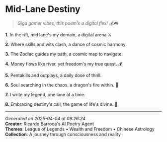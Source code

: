 # Mid-Lane Destiny

> *Giga gamer vibes, this poem's a digital flex! 💰🎮*

**1.** In the rift, mid lane's my domain, a digital arena ⚔️


**2.** Where skills and wits clash, a dance of cosmic harmony.


**3.** The Zodiac guides my path, a cosmic map to navigate.


**4.** Money flows like river, yet freedom's my true quest. 💰


**5.** Pentakills and outplays, a daily dose of thrill.


**6.** Soul searching in the chaos, a dragon's fire within. 🐉


**7.** I write my legend, one lane at a time.


**8.** Embracing destiny's call, the game of life's divine. 🌌



---

*Generated on 2025-04-04 at 09:26:24*  
**Creator**: Ricardo Barroca's AI Poetry Agent  
**Themes**: League of Legends • Wealth and Freedom • Chinese Astrology  
**Collection**: A journey through consciousness and reality